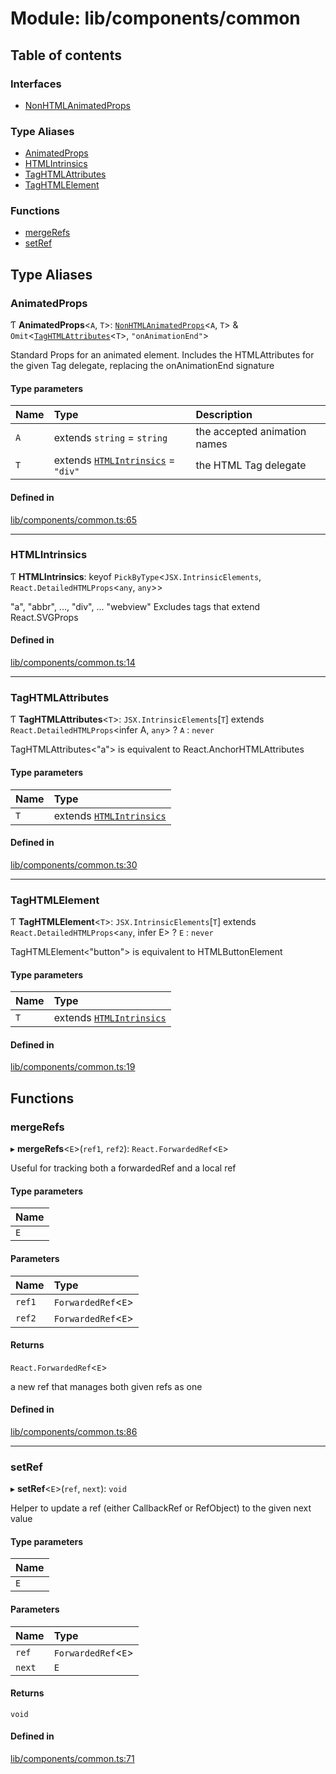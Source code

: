 # Module: lib/components/common

## Table of contents

### Interfaces

- [NonHTMLAnimatedProps](../wiki/lib.components.common.NonHTMLAnimatedProps)

### Type Aliases

- [AnimatedProps](../wiki/lib.components.common#animatedprops)
- [HTMLIntrinsics](../wiki/lib.components.common#htmlintrinsics)
- [TagHTMLAttributes](../wiki/lib.components.common#taghtmlattributes)
- [TagHTMLElement](../wiki/lib.components.common#taghtmlelement)

### Functions

- [mergeRefs](../wiki/lib.components.common#mergerefs)
- [setRef](../wiki/lib.components.common#setref)

## Type Aliases

### AnimatedProps

Ƭ **AnimatedProps**<`A`, `T`\>: [`NonHTMLAnimatedProps`](../wiki/lib.components.common.NonHTMLAnimatedProps)<`A`, `T`\> & `Omit`<[`TagHTMLAttributes`](../wiki/lib.components.common#taghtmlattributes)<`T`\>, ``"onAnimationEnd"``\>

Standard Props for an animated element. Includes the HTMLAttributes for the given Tag delegate, replacing the onAnimationEnd signature

#### Type parameters

| Name | Type | Description |
| :------ | :------ | :------ |
| `A` | extends `string` = `string` | the accepted animation names |
| `T` | extends [`HTMLIntrinsics`](../wiki/lib.components.common#htmlintrinsics) = ``"div"`` | the HTML Tag delegate |

#### Defined in

[lib/components/common.ts:65](https://github.com/tristanjohnson849/react-controlled-animations/blob/699e18a/src/lib/components/common.ts#L65)

___

### HTMLIntrinsics

Ƭ **HTMLIntrinsics**: keyof `PickByType`<`JSX.IntrinsicElements`, `React.DetailedHTMLProps`<`any`, `any`\>\>

"a", "abbr", ..., "div", ... "webview"
Excludes tags that extend React.SVGProps

#### Defined in

[lib/components/common.ts:14](https://github.com/tristanjohnson849/react-controlled-animations/blob/699e18a/src/lib/components/common.ts#L14)

___

### TagHTMLAttributes

Ƭ **TagHTMLAttributes**<`T`\>: `JSX.IntrinsicElements`[`T`] extends `React.DetailedHTMLProps`<infer A, `any`\> ? `A` : `never`

TagHTMLAttributes<"a"> is equivalent to React.AnchorHTMLAttributes<HTMLAnchorElement>

#### Type parameters

| Name | Type |
| :------ | :------ |
| `T` | extends [`HTMLIntrinsics`](../wiki/lib.components.common#htmlintrinsics) |

#### Defined in

[lib/components/common.ts:30](https://github.com/tristanjohnson849/react-controlled-animations/blob/699e18a/src/lib/components/common.ts#L30)

___

### TagHTMLElement

Ƭ **TagHTMLElement**<`T`\>: `JSX.IntrinsicElements`[`T`] extends `React.DetailedHTMLProps`<`any`, infer E\> ? `E` : `never`

TagHTMLElement<"button"> is equivalent to HTMLButtonElement

#### Type parameters

| Name | Type |
| :------ | :------ |
| `T` | extends [`HTMLIntrinsics`](../wiki/lib.components.common#htmlintrinsics) |

#### Defined in

[lib/components/common.ts:19](https://github.com/tristanjohnson849/react-controlled-animations/blob/699e18a/src/lib/components/common.ts#L19)

## Functions

### mergeRefs

▸ **mergeRefs**<`E`\>(`ref1`, `ref2`): `React.ForwardedRef`<`E`\>

Useful for tracking both a forwardedRef and a local ref

#### Type parameters

| Name |
| :------ |
| `E` |

#### Parameters

| Name | Type |
| :------ | :------ |
| `ref1` | `ForwardedRef`<`E`\> |
| `ref2` | `ForwardedRef`<`E`\> |

#### Returns

`React.ForwardedRef`<`E`\>

a new ref that manages both given refs as one

#### Defined in

[lib/components/common.ts:86](https://github.com/tristanjohnson849/react-controlled-animations/blob/699e18a/src/lib/components/common.ts#L86)

___

### setRef

▸ **setRef**<`E`\>(`ref`, `next`): `void`

Helper to update a ref (either CallbackRef or RefObject) to the given next value

#### Type parameters

| Name |
| :------ |
| `E` |

#### Parameters

| Name | Type |
| :------ | :------ |
| `ref` | `ForwardedRef`<`E`\> |
| `next` | `E` |

#### Returns

`void`

#### Defined in

[lib/components/common.ts:71](https://github.com/tristanjohnson849/react-controlled-animations/blob/699e18a/src/lib/components/common.ts#L71)
